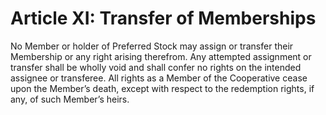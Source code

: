 # Article XI: Transfer of Memberships

No Member or holder of Preferred Stock may assign or transfer their Membership or any right arising therefrom.  Any attempted assignment or transfer shall be wholly void and shall confer no rights on the intended assignee or transferee.  All rights as a Member of the Cooperative cease upon the Member’s death, except with respect to the redemption rights, if any, of such Member’s heirs.
